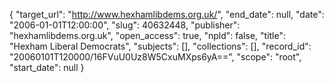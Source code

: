 {
  "target_url": "http://www.hexhamlibdems.org.uk/", 
  "end_date": null, 
  "date": "2006-01-01T12:00:00", 
  "slug": 40632448, 
  "publisher": "hexhamlibdems.org.uk", 
  "open_access": true, 
  "npld": false, 
  "title": "Hexham Liberal Democrats", 
  "subjects": [], 
  "collections": [], 
  "record_id": "20060101T120000/16FVuU0Uz8W5CxuMXps6yA==", 
  "scope": "root", 
  "start_date": null
}

